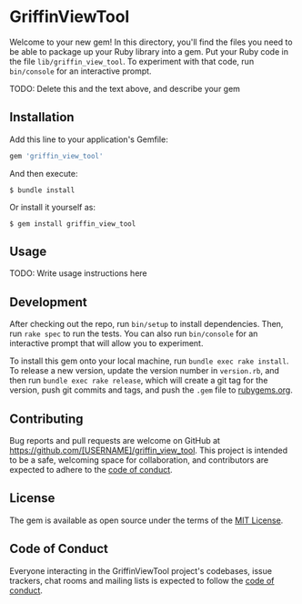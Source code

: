 # GriffinViewTool

Welcome to your new gem! In this directory, you'll find the files you need to be able to package up your Ruby library into a gem. Put your Ruby code in the file `lib/griffin_view_tool`. To experiment with that code, run `bin/console` for an interactive prompt.

TODO: Delete this and the text above, and describe your gem

## Installation

Add this line to your application's Gemfile:

```ruby
gem 'griffin_view_tool'
```

And then execute:

    $ bundle install

Or install it yourself as:

    $ gem install griffin_view_tool

## Usage

TODO: Write usage instructions here

## Development

After checking out the repo, run `bin/setup` to install dependencies. Then, run `rake spec` to run the tests. You can also run `bin/console` for an interactive prompt that will allow you to experiment.

To install this gem onto your local machine, run `bundle exec rake install`. To release a new version, update the version number in `version.rb`, and then run `bundle exec rake release`, which will create a git tag for the version, push git commits and tags, and push the `.gem` file to [rubygems.org](https://rubygems.org).

## Contributing

Bug reports and pull requests are welcome on GitHub at https://github.com/[USERNAME]/griffin_view_tool. This project is intended to be a safe, welcoming space for collaboration, and contributors are expected to adhere to the [code of conduct](https://github.com/[USERNAME]/griffin_view_tool/blob/master/CODE_OF_CONDUCT.md).


## License

The gem is available as open source under the terms of the [MIT License](https://opensource.org/licenses/MIT).

## Code of Conduct

Everyone interacting in the GriffinViewTool project's codebases, issue trackers, chat rooms and mailing lists is expected to follow the [code of conduct](https://github.com/[USERNAME]/griffin_view_tool/blob/master/CODE_OF_CONDUCT.md).
